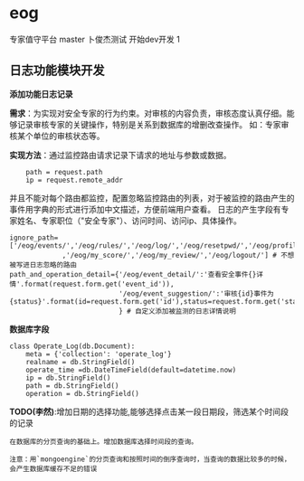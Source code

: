 # eog
专家值守平台
master 卜俊杰测试
开始dev开发
1


## 日志功能模块开发

**添加功能日志记录**

**需求**：为实现对安全专家的行为约束。对审核的内容负责，审核态度认真仔细。能够记录审核专家的关键操作，特别是关系到数据库的增删改查操作。
如：专家审核某个单位的审核状态等。

**实现方法**：通过监控路由请求记录下请求的地址与参数或数据。
```angular2html
    path = request.path
    ip = request.remote_addr
```
并且不能对每个路由都监控，配置忽略监控路由的列表，对于被监控的路由产生的事件用字典的形式进行添加中文描述，方便前端用户查看。
日志的产生字段有专家姓名、专家职位（"安全专家"）、访问时间、访问ip、具体操作。
```angular2html
ignore_path=['/eog/events/','/eog/rules/','/eog/log/','/eog/resetpwd/','/eog/profile/','/eog/my_log/','/eog/','/eog/danger_event/','/eog/review_event/'
             ,'/eog/my_score/','/eog/my_review/','/eog/logout/'] # 不想被写进日志忽略的路由
path_and_operation_detail={'/eog/event_detail/':'查看安全事件{}详情'.format(request.form.get('event_id')),
                           '/eog/event_suggestion/':'审核{id}事件为{status}'.format(id=request.form.get('id'),status=request.form.get('status'))
                           } # 自定义添加被监测的日志详情说明
```

**数据库字段**

```angular2html
class Operate_Log(db.Document):
    meta = {'collection': 'operate_log'}
    realname = db.StringField()
    operate_time =db.DateTimeField(default=datetime.now)
    ip = db.StringField()
    path = db.StringField()
    operation = db.StringField()

```
**TODO(李然)**:增加日期的选择功能,能够选择点击某一段日期段，筛选某个时间段的记录

```angular2html
在数据库的分页查询的基础上。增加数据库选择时间段的查询。

注意：用`mongoengine`的分页查询和按照时间的倒序查询时，当查询的数据比较多的时候，会产生数据库缓存不足的错误
```







